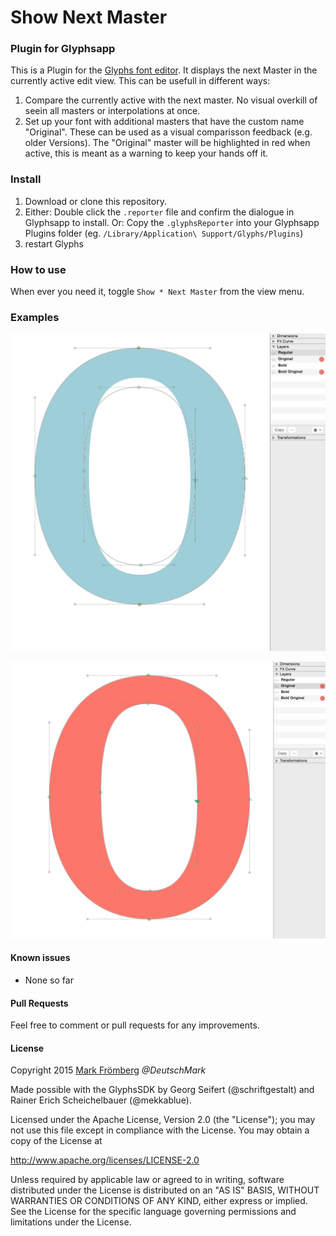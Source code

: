 # Show Next Master

### Plugin for Glyphsapp

This is a Plugin for the [Glyphs font editor](http://glyphsapp.com/). It displays the next Master in the currently active edit view. This can be usefull in different ways:
1. Compare the currently active with the next master. No visual overkill of seein all masters or interpolations at once.
2. Set up your font with additional masters that have the custom name "Original". These can be used as a visual comparisson feedback (e.g. older Versions). The "Original" master will be highlighted in red when active, this is meant as a warning to keep your hands off it.

### Install

1. Download or clone this repository.
2. Either:
   Double click the `.reporter` file and confirm the dialogue in Glyphsapp to install.
   Or:
   Copy the `.glyphsReporter` into your Glyphsapp Plugins folder (eg. `/Library/Application\ Support/Glyphs/Plugins`)
3. restart Glyphs

### How to use

When ever you need it, toggle `Show * Next Master` from the view menu.

### Examples

![Show Next Master Demo](https://raw.githubusercontent.com/DeutschMark/Show-Next-Master/master/Screenshots/Show%20Next%20Master%2001.png?raw=true "Show Next Master Demo")

![Show Next Master Demo](https://github.com/DeutschMark/Show-Next-Master/blob/master/Screenshots/Show%20Next%20Master%2002.png?raw=true "Show Next Master Demo")


#### Known issues

- None so far

#### Pull Requests

Feel free to comment or pull requests for any improvements.

#### License

Copyright 2015 [Mark Frömberg](http://www.markfromberg.com/) *@DeutschMark*

Made possible with the GlyphsSDK by Georg Seifert (@schriftgestalt) and Rainer Erich Scheichelbauer (@mekkablue).

Licensed under the Apache License, Version 2.0 (the "License");
you may not use this file except in compliance with the License.
You may obtain a copy of the License at

http://www.apache.org/licenses/LICENSE-2.0

Unless required by applicable law or agreed to in writing, software
distributed under the License is distributed on an "AS IS" BASIS,
WITHOUT WARRANTIES OR CONDITIONS OF ANY KIND, either express or implied.
See the License for the specific language governing permissions and
limitations under the License.
